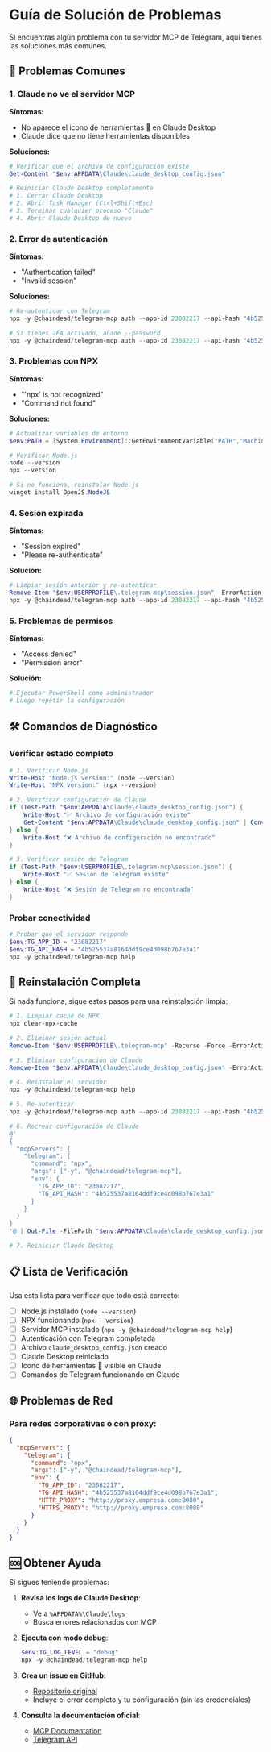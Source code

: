 # Guía de Solución de Problemas

Si encuentras algún problema con tu servidor MCP de Telegram, aquí tienes las soluciones más comunes.

## 🔧 Problemas Comunes

### 1. Claude no ve el servidor MCP

**Síntomas:**
- No aparece el icono de herramientas 🔧 en Claude Desktop
- Claude dice que no tiene herramientas disponibles

**Soluciones:**
```powershell
# Verificar que el archivo de configuración existe
Get-Content "$env:APPDATA\Claude\claude_desktop_config.json"

# Reiniciar Claude Desktop completamente
# 1. Cerrar Claude Desktop
# 2. Abrir Task Manager (Ctrl+Shift+Esc)
# 3. Terminar cualquier proceso "Claude"
# 4. Abrir Claude Desktop de nuevo
```

### 2. Error de autenticación

**Síntomas:**
- "Authentication failed"
- "Invalid session"

**Soluciones:**
```powershell
# Re-autenticar con Telegram
npx -y @chaindead/telegram-mcp auth --app-id 23082217 --api-hash "4b525537a8164ddf9ce4d098b767e3a1" --phone +34627733998

# Si tienes 2FA activado, añade --password
npx -y @chaindead/telegram-mcp auth --app-id 23082217 --api-hash "4b525537a8164ddf9ce4d098b767e3a1" --phone +34627733998 --password TU_PASSWORD_2FA
```

### 3. Problemas con NPX

**Síntomas:**
- "'npx' is not recognized"
- "Command not found"

**Soluciones:**
```powershell
# Actualizar variables de entorno
$env:PATH = [System.Environment]::GetEnvironmentVariable("PATH","Machine") + ";" + [System.Environment]::GetEnvironmentVariable("PATH","User")

# Verificar Node.js
node --version
npx --version

# Si no funciona, reinstalar Node.js
winget install OpenJS.NodeJS
```

### 4. Sesión expirada

**Síntomas:**
- "Session expired"
- "Please re-authenticate"

**Solución:**
```powershell
# Limpiar sesión anterior y re-autenticar
Remove-Item "$env:USERPROFILE\.telegram-mcp\session.json" -ErrorAction SilentlyContinue
npx -y @chaindead/telegram-mcp auth --app-id 23082217 --api-hash "4b525537a8164ddf9ce4d098b767e3a1" --phone +34627733998
```

### 5. Problemas de permisos

**Síntomas:**
- "Access denied"
- "Permission error"

**Solución:**
```powershell
# Ejecutar PowerShell como administrador
# Luego repetir la configuración
```

## 🛠️ Comandos de Diagnóstico

### Verificar estado completo
```powershell
# 1. Verificar Node.js
Write-Host "Node.js version:" (node --version)
Write-Host "NPX version:" (npx --version)

# 2. Verificar configuración de Claude
if (Test-Path "$env:APPDATA\Claude\claude_desktop_config.json") {
    Write-Host "✅ Archivo de configuración existe"
    Get-Content "$env:APPDATA\Claude\claude_desktop_config.json" | ConvertFrom-Json
} else {
    Write-Host "❌ Archivo de configuración no encontrado"
}

# 3. Verificar sesión de Telegram
if (Test-Path "$env:USERPROFILE\.telegram-mcp\session.json") {
    Write-Host "✅ Sesión de Telegram existe"
} else {
    Write-Host "❌ Sesión de Telegram no encontrada"
}
```

### Probar conectividad
```powershell
# Probar que el servidor responde
$env:TG_APP_ID = "23082217"
$env:TG_API_HASH = "4b525537a8164ddf9ce4d098b767e3a1"
npx -y @chaindead/telegram-mcp help
```

## 🔄 Reinstalación Completa

Si nada funciona, sigue estos pasos para una reinstalación limpia:

```powershell
# 1. Limpiar caché de NPX
npx clear-npx-cache

# 2. Eliminar sesión actual
Remove-Item "$env:USERPROFILE\.telegram-mcp" -Recurse -Force -ErrorAction SilentlyContinue

# 3. Eliminar configuración de Claude
Remove-Item "$env:APPDATA\Claude\claude_desktop_config.json" -ErrorAction SilentlyContinue

# 4. Reinstalar el servidor
npx -y @chaindead/telegram-mcp help

# 5. Re-autenticar
npx -y @chaindead/telegram-mcp auth --app-id 23082217 --api-hash "4b525537a8164ddf9ce4d098b767e3a1" --phone +34627733998

# 6. Recrear configuración de Claude
@'
{
  "mcpServers": {
    "telegram": {
      "command": "npx",
      "args": ["-y", "@chaindead/telegram-mcp"],
      "env": {
        "TG_APP_ID": "23082217",
        "TG_API_HASH": "4b525537a8164ddf9ce4d098b767e3a1"
      }
    }
  }
}
'@ | Out-File -FilePath "$env:APPDATA\Claude\claude_desktop_config.json" -Encoding UTF8

# 7. Reiniciar Claude Desktop
```

## 📋 Lista de Verificación

Usa esta lista para verificar que todo está correcto:

- [ ] Node.js instalado (`node --version`)
- [ ] NPX funcionando (`npx --version`)
- [ ] Servidor MCP instalado (`npx -y @chaindead/telegram-mcp help`)
- [ ] Autenticación con Telegram completada
- [ ] Archivo `claude_desktop_config.json` creado
- [ ] Claude Desktop reiniciado
- [ ] Icono de herramientas 🔧 visible en Claude
- [ ] Comandos de Telegram funcionando en Claude

## 🌐 Problemas de Red

### Para redes corporativas o con proxy:

```json
{
  "mcpServers": {
    "telegram": {
      "command": "npx",
      "args": ["-y", "@chaindead/telegram-mcp"],
      "env": {
        "TG_APP_ID": "23082217",
        "TG_API_HASH": "4b525537a8164ddf9ce4d098b767e3a1",
        "HTTP_PROXY": "http://proxy.empresa.com:8080",
        "HTTPS_PROXY": "http://proxy.empresa.com:8080"
      }
    }
  }
}
```

## 🆘 Obtener Ayuda

Si sigues teniendo problemas:

1. **Revisa los logs de Claude Desktop**:
   - Ve a `%APPDATA%\Claude\logs`
   - Busca errores relacionados con MCP

2. **Ejecuta con modo debug**:
   ```powershell
   $env:TG_LOG_LEVEL = "debug"
   npx -y @chaindead/telegram-mcp help
   ```

3. **Crea un issue en GitHub**:
   - [Repositorio original](https://github.com/chaindead/telegram-mcp/issues)
   - Incluye el error completo y tu configuración (sin las credenciales)

4. **Consulta la documentación oficial**:
   - [MCP Documentation](https://modelcontextprotocol.io/)
   - [Telegram API](https://core.telegram.org/api)